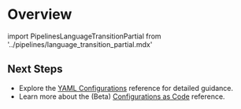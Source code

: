 # Overview

import PipelinesLanguageTransitionPartial from '../pipelines/language_transition_partial.mdx'

<PipelinesLanguageTransitionPartial />

## Next Steps

- Explore the [YAML Configurations](/2.0/reference/accountfactory/configurations) reference for detailed guidance.
- Learn more about the (Beta) [Configurations as Code](/2.0/reference/accountfactory/configurations-as-code/api) reference.
